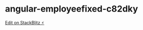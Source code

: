# angular-employeefixed-c82dky

[Edit on StackBlitz ⚡️](https://stackblitz.com/edit/angular-employeefixed-c82dky)